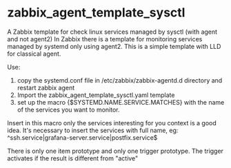 # zabbix_agent_template_sysctl
A Zabbix template for check linux services managed by sysctl (with agent and not agent2)
In Zabbix there is a template for monitoring services managed by systemd only using agent2.
This is a simple template with LLD for classical agent.

Use:
1) copy the systemd.conf file in /etc/zabbix/zabbix-agentd.d directory and restart zabbix agent
2) Import the zabbix_agent_template_sysctl.yaml template
3) set up the macro {$SYSTEMD.NAME.SERVICE.MATCHES} with the name of the services you want to monitor.

Insert in this macro only the services interesting for you context is a good idea. It's necessary to insert the services with full name, eg:
^ssh.service|grafana-server.service|postfix.service$

There is only one item prototype and only one trigger prototype.
The trigger activates if the result is different from "active"
